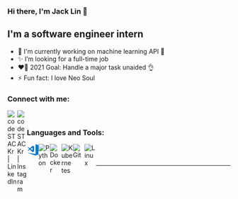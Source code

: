 ### Hi there, I'm Jack Lin 👋

## I'm a software engineer intern

- 👔 I'm currently working on machine learning API 🤖
- ✨ I’m looking for a full-time job
- ❤️‍🔥 2021 Goal: Handle a major task unaided 👌
- ⚡ Fun fact: I love Neo Soul

### Connect with me:

[<img align="left" alt="codeSTACKr | LinkedIn" width="22px" src="https://cdn.jsdelivr.net/npm/simple-icons@v3/icons/linkedin.svg" />][linkedin]
[<img align="left" alt="codeSTACKr | Instagram" width="22px" src="https://cdn.jsdelivr.net/npm/simple-icons@v3/icons/instagram.svg" />][instagram]

<br />

### Languages and Tools:

<img align="left" alt="Visual Studio Code" width="26px" src="https://raw.githubusercontent.com/github/explore/80688e429a7d4ef2fca1e82350fe8e3517d3494d/topics/visual-studio-code/visual-studio-code.png" />
<img align="left" alt="Python" width="26px" src="https://upload.wikimedia.org/wikipedia/commons/c/c3/Python-logo-notext.svg" />
<img align="left" alt="Docker" width="26px" src="https://www.docker.com/sites/default/files/d8/2019-07/Docker-Logo-White-RGB_Vertical.png" />
<img align="left" alt="Kubernetes" width="26px" src="https://upload.wikimedia.org/wikipedia/commons/3/39/Kubernetes_logo_without_workmark.svg" />
<img align="left" alt="Git" width="26px" src="https://avatars.githubusercontent.com/u/18133?s=200&v=4" />
<img align="left" alt="Linux" width="26px" src="https://upload.wikimedia.org/wikipedia/commons/b/b0/NewTux.svg" />

<br />
<br />

---

[instagram]: https://www.instagram.com/chen__jian/
[linkedin]: https://www.linkedin.com/in/chen-chien-lin-768a66174/
